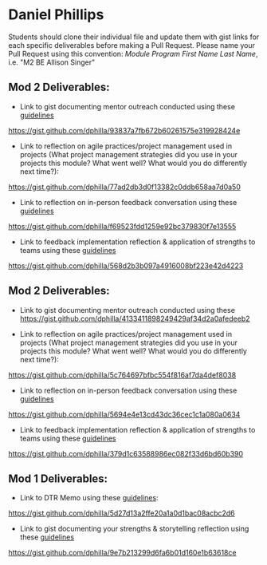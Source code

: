 # Daniel Phillips

Students should clone their individual file and update them with gist links for each specific deliverables before making a Pull Request. Please name your Pull Request using this convention: *Module Program First Name Last Name*, i.e. "M2 BE Allison Singer"

## Mod 2 Deliverables:
* Link to gist documenting mentor outreach conducted using these [guidelines](https://github.com/turingschool/career-development-curriculum/blob/master/module_two/cold_outreach_i_guidelines.md)

https://gist.github.com/dphilla/93837a7fb672b60261575e319928424e

* Link to reflection on agile practices/project management used in projects (What project management strategies did you use in your projects this module? What went well? What would you do differently next time?):

https://gist.github.com/dphilla/77ad2db3d0f13382c0ddb658aa7d0a50

* Link to reflection on in-person feedback conversation using these [guidelines](https://github.com/turingschool/career-development-curriculum/blob/master/module_two/feedback_conversation_reflection_guidelines.md)

https://gist.github.com/dphilla/f69523fdd1259e92bc379830f7e13555

* Link to feedback implementation reflection & application of strengths to teams using these [guidelines](https://github.com/turingschool/career-development-curriculum/blob/master/module_two/feedback_implementation_strengths_reflection.md)

https://gist.github.com/dphilla/568d2b3b097a4916008bf223e42d4223

## Mod 2 Deliverables:
* Link to gist documenting mentor outreach conducted using these
https://gist.github.com/dphilla/4133411898249429af34d2a0afedeeb2

* Link to reflection on agile practices/project management used in projects (What project management strategies did you use in your projects this module? What went well? What would you do differently next time?):

https://gist.github.com/dphilla/5c764697bfbc554f816af7da4def8038

* Link to reflection on in-person feedback conversation using these [guidelines](https://github.com/turingschool/career-development-curriculum/blob/master/module_two/feedback_conversation_reflection_guidelines.md)

https://gist.github.com/dphilla/5694e4e13cd43dc36cec1c1a080a0634

* Link to feedback implementation reflection & application of strengths to teams using these [guidelines](https://github.com/turingschool/career-development-curriculum/blob/master/module_two/feedback_implementation_strengths_reflection.md)

https://gist.github.com/dphilla/379d1c63588986ec082f33d6bd60b390

## Mod 1 Deliverables:
* Link to DTR Memo using these [guidelines](https://github.com/turingschool/career-development-curriculum/blob/master/module_one/dtr_guidelines_memo.md):

https://gist.github.com/dphilla/5d27d13a2ffe20a1a0d1bac08acbc2d6

* Link to gist documenting your strengths & storytelling reflection using these [guidelines](https://github.com/turingschool/career-development-curriculum/blob/master/module_one/strengths_storytelling_reflection.md)

https://gist.github.com/dphilla/9e7b213299d6fa6b01d160e1b63618ce
